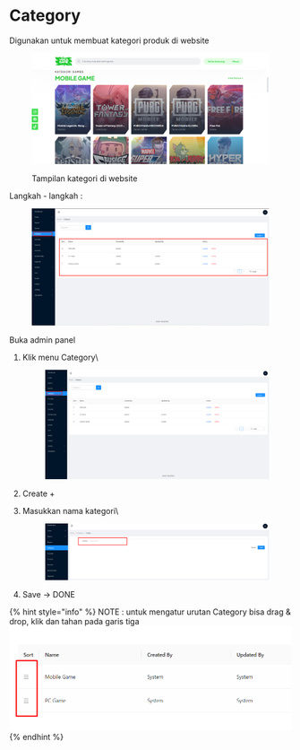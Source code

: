 # Category

Digunakan untuk membuat kategori produk di website

<figure><img src="../.gitbook/assets/Screenshot_8.png" alt=""><figcaption><p>Tampilan kategori di website</p></figcaption></figure>

Langkah - langkah :&#x20;

<figure><img src="../.gitbook/assets/Screenshot_11.png" alt=""><figcaption></figcaption></figure>

Buka admin panel

1.  Klik menu Category\


    <figure><img src="../.gitbook/assets/Screenshot_12 (1).png" alt=""><figcaption></figcaption></figure>
2. Create +
3.  Masukkan nama kategori\


    <figure><img src="../.gitbook/assets/image (5) (1) (1) (1).png" alt=""><figcaption></figcaption></figure>
4. Save -> DONE

{% hint style="info" %}
NOTE : untuk mengatur urutan Category bisa drag & drop, klik dan tahan pada garis tiga\
![](<../.gitbook/assets/image (33).png>)
{% endhint %}
